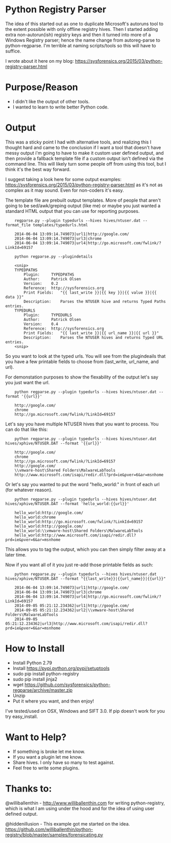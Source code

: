 Python Registry Parser 
=======================
The idea of this started out as one to duplicate Microsoft's autoruns tool to the extent possible with only offline registry hives. Then I started adding extra non-autorun(ish) registry keys and then it turned into more of a Windows Registry parser; hence the name change from autoreg-parse to python-regparse. I'm terrible at naming scripts/tools so this will have to suffice.

I wrote about it here on my blog: https://sysforensics.org/2015/03/python-registry-parser.html

Purpose/Reason
===============
- I didn't like the output of other tools.
- I wanted to learn to write better Python code.

Output
=======
This was a sticky point I had with alternative tools, and realizing this I thought hard and came to the conclusion if I want a tool that doesn't have messy output i'm going to have to make it custom user defined output, and then provide a fallback template file if a custom output isn't defined via the command line. This will likely turn some people off from using this tool, but I think it's the best way forward.

I suggest taking a look here for some output examples: https://sysforensics.org/2015/03/python-registry-parser.html as it's not as complex as it may sound. Even for non-coders it's easy.

The template file are prebuilt output templates. More of people that aren't going to be sed/awk/greping output (like me) or maybe you just wanted a standard HTML output that you can use for reporting purposes.

        regparse.py --plugin typedurls --hives hives/ntuser.dat --format_file templates/typedurls.html
        
        2014-06-04 13:09:14.749073|url1|http://google.com/
        2014-06-04 13:09:14.749073|url3|chrome
        2014-06-04 13:09:14.749073|url4|http://go.microsoft.com/fwlink/?LinkId=69157

        python regparse.py --plugindetails
        
        <snip>
        TYPEDPATHS
        	Plugin: 	TYPEDPATHS
        	Author: 	Patrick Olsen
        	Version: 	0.2
        	Reference: 	http://sysforensics.org
        	Print Fields: 	"{{ last_write }}|{{ key }}|{{ value }}|{{ data }}"
        	Description: 	Parses the NTUSER hive and returns Typed Paths entries.
        TYPEDURLS
        	Plugin: 	TYPEDURLS
        	Author: 	Patrick Olsen
        	Version: 	0.4
        	Reference: 	http://sysforensics.org
        	Print Fields: 	"{{ last_write }}|{{ url_name }}|{{ url }}"
        	Description: 	Parses the NTUSER hives and returns Typed URL entries.
        <snip>

So you want to look at the typed urls. You will see from the plugindeails that you have a few printable fields to choose from (last_write, url_name, and url).

For demonstation purposes to show the flexability of the output let's say you just want the url.

        python regparse.py --plugin typedurls --hives hives/ntuser.dat --format '{{url}}'
        
        http://google.com/
        chrome
        http://go.microsoft.com/fwlink/?LinkId=69157

Let's say you have multiple NTUSER hives that you want to process. You can do that like this:

        python regparse.py --plugin typedurls --hives hives/ntuser.dat hives/xphive/NTUSER.DAT --format '{{url}}'
        
        http://google.com/
        chrome
        http://go.microsoft.com/fwlink/?LinkId=69157
        http://google.com/
        \\vmware-host\Shared Folders\MalwareLabTools
        http://www.microsoft.com/isapi/redir.dll?prd=ie&pver=6&ar=msnhome

Or let's say you wanted to put the word "hello_world:" in front of each url (for whatever reason).

        python regparse.py --plugin typedurls --hives hives/ntuser.dat hives/xphive/NTUSER.DAT --format 'hello_world:{{url}}'
        
        hello_world:http://google.com/
        hello_world:chrome
        hello_world:http://go.microsoft.com/fwlink/?LinkId=69157
        hello_world:http://google.com/
        hello_world:\\vmware-host\Shared Folders\MalwareLabTools
        hello_world:http://www.microsoft.com/isapi/redir.dll?prd=ie&pver=6&ar=msnhome

This allows you to tag the output, which you can then simply filter away at a later time.

Now if you want all of it you just re-add those printable fields as such:

        python regparse.py --plugin typedurls --hives hives/ntuser.dat hives/xphive/NTUSER.DAT --format "{{last_write}}|{{url_name}}|{{url}}"
        
        2014-06-04 13:09:14.749073|url1|http://google.com/
        2014-06-04 13:09:14.749073|url3|chrome
        2014-06-04 13:09:14.749073|url4|http://go.microsoft.com/fwlink/?LinkId=69157
        2014-09-05 05:21:12.234362|url1|http://google.com/
        2014-09-05 05:21:12.234362|url2|\\vmware-host\Shared Folders\MalwareLabTools
        2014-09-05 05:21:12.234362|url3|http://www.microsoft.com/isapi/redir.dll?prd=ie&pver=6&ar=msnhome

How to Install
===============
- Install Python 2.79
- Install https://pypi.python.org/pypi/setuptools
- sudo pip install python-registry
- sudo pip install jinja2
- wget https://github.com/sysforensics/python-regparse/archive/master.zip
- Unzip
- Put it where you want, and then enjoy!

I've tested/used on OSX, Windows and SIFT 3.0. If pip doesn't work for you try easy_install.

Want to Help?
==============
- If something is broke let me know.
- If you want a plugin let me know.
- Share hives. I only have so many to test against.
- Feel free to write some plugins.

Thanks to:
==============
@williballenthin - http://www.williballenthin.com for writing python-registry, which is what I am using under the hood and for the idea of using user defined output.

@hiddenillusion - This example got me started on the idea. https://github.com/williballenthin/python-registry/blob/master/samples/forensicating.py
